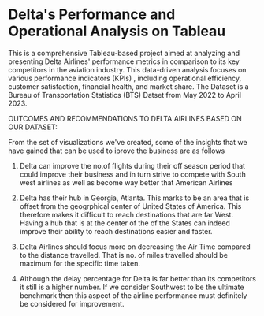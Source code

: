 # Delta's Performance and Operational Analysis on Tableau
This is a comprehensive Tableau-based project aimed at analyzing and presenting Delta Airlines' performance metrics in comparison to its key competitors in the aviation industry. This data-driven analysis focuses on various performance indicators (KPIs) , including operational efficiency, customer satisfaction, financial health, and market share. The Dataset is a Bureau of Transportation Statistics (BTS) Datset from May 2022 to April 2023.






OUTCOMES AND RECOMMENDATIONS TO DELTA AIRLINES BASED ON OUR DATASET: 

From the set of visualizations we've created, some of the insights that we have gained that can be used to iprove the business are as follows 
1. Delta can improve the no.of flights during their off season period that could improve their business and in turn strive to compete with South west airlines as well as become way better that American Airlines

2. Delta has their hub in Georgia, Atlanta. This marks to be an area that is offset from the geogrphical center of United States of America. This therefore makes it difficult to reach destinations that are far West. Having a hub that is at the center of the of the States can indeed improve their ability to reach destinations easier and faster.

3. Delta Airlines should focus more on decreasing the Air Time compared to the distance travelled. That is no. of miles travelled  should be maximum for the specific time taken.

4. Although the delay percentage for Delta is far better than its competitors it still is a higher number. If we consider Southwest to be the ultimate benchmark then this aspect of the airline performance must definitely be considered for improvement.
